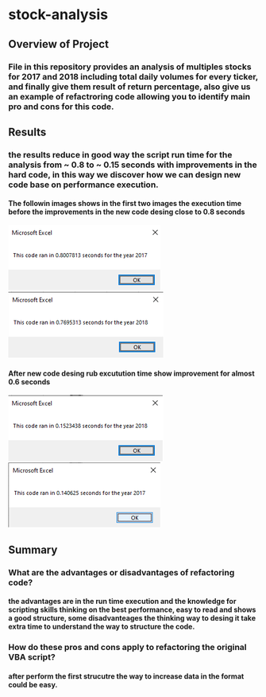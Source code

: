 # stock-analysis
## Overview of Project
### File in this repository provides an analysis of multiples stocks for 2017 and 2018 including total daily volumes for every ticker, and finally give them result of return percentage, also give us an example of refactroring code allowing you to identify main pro and cons for this code. 

## Results 
### the results reduce in good way the script run time for the analysis from ~ 0.8 to ~ 0.15 seconds with improvements in the hard code, in this way we discover how we can design new code base on performance execution. 

#### The followin images shows in the first two images the execution time before the improvements in the new code desing close to 0.8 seconds
![](Resources/VBA_Challenge_2017_before.png)
![](Resources/VBA_Challenge_2018_before.png)

#### After new code desing rub excutution time show improvement for almost 0.6 seconds
![](Resources/VBA_Challenge_2017.png)
![](Resources/VBA_Challenge_2018.png)

## Summary
### What are the advantages or disadvantages of refactoring code?
#### the advantages are in the run time execution and the knowledge for scripting skills thinking on the best performance, easy to read and shows a good structure, some disadvanteages the thinking way to desing it take extra time to understand  the way to structure the code.
### How do these pros and cons apply to refactoring the original VBA script?
#### after perform the first strucutre the way to increase data in the format could be easy.

